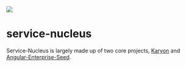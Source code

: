 <div>
<img src="https://travis-ci.org/robertjchristian/service-nucleus.png" />
</div>

<h1>service-nucleus</h1>

Service-Nucleus is largely made up of two core projects, <a href="https://github.com/Netflix/karyon">Karyon</a> and <a href="https://github.com/robertjchristian/angular-enterprise-seed">Angular-Enterprise-Seed</a>.
